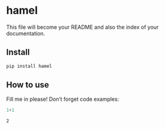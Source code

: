 # hamel

<!-- WARNING: THIS FILE WAS AUTOGENERATED! DO NOT EDIT! -->

This file will become your README and also the index of your
documentation.

## Install

``` sh
pip install hamel
```

## How to use

Fill me in please! Don’t forget code examples:

``` python
1+1
```

    2
